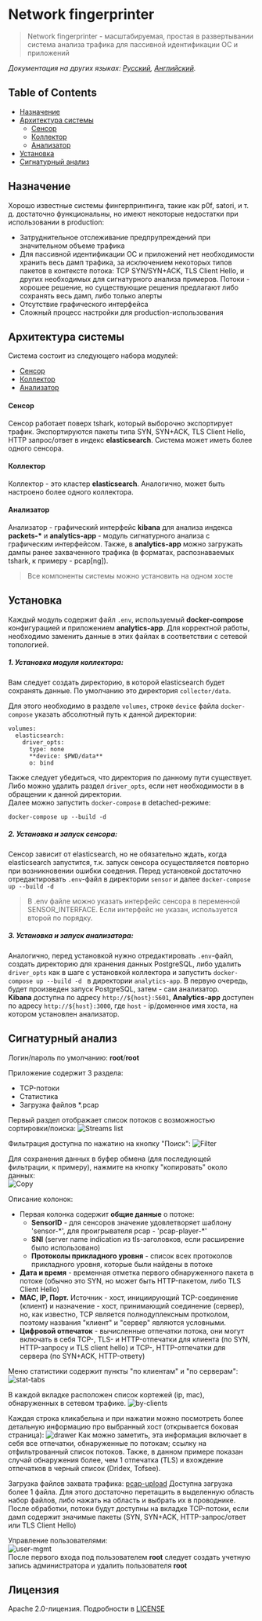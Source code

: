 # Network fingerprinter

> Network fingerprinter - масштабируемая, простая в развертывании система анализа трафика для пассивной идентификации ОС и приложений

*Документация на других языках: [Русский](README.ru.md), [Английский](README.md).*

## Table of Contents

- [Назначение](#назначение)
- [Архитектура системы](#архитектура-системы)
	- [Сенсор](#сенсор)
	- [Коллектор](#коллектор)
	- [Анализатор](#анализатор)
- [Установка](#установка)
- [Сигнатурный анализ](#сигнатурный-анализ)

## Назначение
Хорошо известные системы фингерпринтинга, такие как p0f, satori, и т. д. достаточно функциональны, но имеют некоторые недостатки при использовании в production: 
* Затруднительное отслеживание предпрупреждений при значительном объеме трафика
* Для пассивной идентификации ОС и приложений нет необходимости хранить весь дамп трафика, за исключением некоторых типов пакетов в контексте потока: TCP SYN/SYN+ACK, TLS Client Hello, и других необходимых для сигнатурного анализа примеров. Потоки - хорошее решение, но существующие решения предлагают либо сохранять весь дамп, либо только алерты
* Отсутствие графического интерфейса
* Сложный процесс настройки для production-использования

## Архитектура системы

Система состоит из следующего набора модулей:
* [Сенсор](#сенсор)
* [Коллектор](#коллектор)
* [Анализатор](#анализатор)

#### Сенсор 

Сенсор работает поверх tshark, который выборочно экспортирует трафик. Экспортируются пакеты типа SYN, SYN+ACK, TLS Client Hello, HTTP запрос/ответ в индекс **elasticsearch**. Система может иметь более одного сенсора.

#### Коллектор

Коллектор - это кластер **elasticsearch**. Аналогично, может быть настроено более одного коллектора.

#### Анализатор

Анализатор - графический интерфейс **kibana** для анализа индекса **packets-\*** и **analytics-app** - модуль сигнатурного анализа с графическим интерфейсом. Также, в **analytics-app** можно загружать дампы ранее захваченного трафика (в форматах, распознаваемых tshark, к примеру - pcap[ng]).

> Все компоненты системы можно установить на одном хосте

## Установка

Каждый модуль содержит файл `.env`, используемый **docker-compose** конфигурацией и приложением **analytics-app**. Для корректной работы, необходимо заменить данные в этих файлах в соответствии с сетевой топологией.

##### 1. Установка модуля коллектора:
Вам следует создать директорию, в которой elasticsearch будет сохранять данные.
По умолчанию это директория `collector/data`.

Для этого необходимо в разделе `volumes`, строке `device` файла `docker-compose` указать абсолютный путь к данной директории:
```
volumes:
  elasticsearch:
    driver_opts:
      type: none
      **device: $PWD/data**
      o: bind
```
Также следует убедиться, что директория по данному пути существует.\
Либо можно удалить раздел `driver_opts`, если нет необходимости в в обращении к данной директории.\
Далее можно запустить `docker-compose` в detached-режиме:
```
docker-compose up --build -d 
```

##### 2. Установка и запуск сенсора:

Сенсор зависит от elasticsearch, но не обязательно ждать, когда elasticsearch запустится, т.к. запуск сенсора осуществляется повторно при возникновении ошибки соедения. Перед установкой достаточно отредактировать `.env`-файл в директории `sensor` и далее `docker-compose up --build -d`
> В .env файле можно указать интерфейс сенсора в переменной SENSOR_INTERFACE. Если интерфейс не указан, используется второй по порядку.

##### 3. Установка и запуск анализатора:

Аналогично, перед установкой нужно отредактировать `.env`-файл, создать директорию для хранения данных PostgreSQL, либо удалить `driver_opts` как в шаге с установкой коллектора и запустить `docker-compose up --build -d ` в директории `analytics-app`. В первую очередь, будет произведен запуск PostgreSQL, затем - сам анализатор.\
**Kibana** доступна по адресу `http://${host}:5601`,
**Analytics-app** доступен по адресу `http://${host}:3000`, где `host` - ip/доменное имя хоста, на котором установлен анализатор. 

## Сигнатурный анализ

Логин/пароль по умолчанию: **root**/**root**

Приложение содержит 3 раздела:
* TCP-потоки
* Статистика
* Загрузка файлов \*.pcap

Первый раздел отображает список потоков с возможностью сортировки/поиска:
![Streams list](https://i.imgur.com/OCgxgzz.png)

Фильтрация доступна по нажатию на кнопку "Поиск":
![Filter](https://i.imgur.com/Jp8Ln3c.png)

Для сохранения данных в буфер обмена (для последующей фильтрации, к примеру), нажмите на кнопку "копировать" около данных:\
![Copy](https://i.imgur.com/CEoOfhZ.png)

Описание колонок:
* Первая колонка содержит **общие данные** о потоке:
 	* **SensorID** - для сенсоров значение удовлетворяет шаблону 'sensor-\*', для проигрывателя pcap - 'pcap-player-\*'
	* **SNI** (server name indication из tls-заголовков, если расширение было использовано)
	* **Протоколы прикладного уровня** - список всех протоколов прикладного уровня, которые были найдены в потоке
* **Дата и время** - временная отметка первого обнаруженного пакета в потоке (обычно это SYN, но может быть HTTP-пакетом, либо TLS Client Hello)
* **MAC, IP, Порт.** Источник - хост, инициирующий TCP-соединение (клиент) и назначение - хост, принимающий соединение (сервер), но, как известно, TCP является полнодуплексным протколом, поэтому названия "клиент" и "сервер" являются условными.
* **Цифровой отпечаток** - вычисленные отпечатки потока, они могут включать в себя TCP-, TLS- и HTTP-отпечатки для клиента (по SYN, HTTP-запросу и TLS client hello) и TCP-, HTTP-отпечатки для сервера (по SYN+ACK, HTTP-ответу)

Меню статистики содержит пункты "по клиентам" и "по серверам":
![stat-tabs](https://i.imgur.com/n4ziHgv.png)

В каждой вкладке расположен список кортежей (ip, mac), обнаруженных в сетевом трафике.
![by-clients](https://i.imgur.com/ko0vSF2.png)

Каждая строка кликабельна и при нажатии можно посмотреть более детальную информацию про выбранный хост (открывается боковая страница):
![drawer](https://i.imgur.com/JKTtCAw.png)
Как можно заметить, эта информация включает в себя все отпечатки, обнаруженные по потокам; ссылку на отфильтрованный список потоков. Также, в данном примере показан случай обнаружения более, чем 1 отпечатка (TLS) и вхождение отпечатков в черный список (Dridex, Tofsee).

Загрузка файлов захвата трафика:
[pcap-upload](https://i.imgur.com/dTQf184.png)
Доступна загрузка более 1 файла. Для этого достаточно перетащить в выделенную область набор файлов, либо нажать на область и выбрать их в проводнике. После обработки, потоки будут доступны на вкладке TCP-потоки, если дамп содержит значимые пакеты (SYN, SYN+ACK, HTTP-запрос/ответ или TLS Client Hello) 

Управление пользователями:\
![user-mgmt](https://i.imgur.com/3qJEz9w.png)\
После первого входа под пользователем **root** следует создать учетную запись администратора и удалить пользователя **root**

## Лицензия
Apache 2.0-лицензия. Подробности в [LICENSE](LICENSE)
